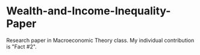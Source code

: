 # Wealth-and-Income-Inequality-Paper
Research paper in Macroeconomic Theory class. My individual contribution is "Fact #2".
